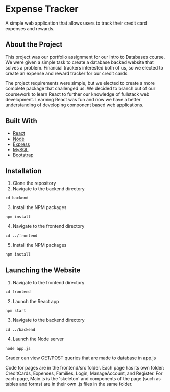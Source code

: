 # Expense Tracker
A simple web application that allows users to track their credit card expenses and rewards. 

## About the Project
This project was our portfolio assignment for our Intro to Databases course. We were given a simple task to create a database backed website that solves a problem. Financial trackers interested both of us, so we elected to create an expense and reward tracker for our credit cards. 

The project requirements were simple, but we elected to create a more complete package that challenged us. We decided to branch out of our coursework to learn React to further our knowledge of fullstack web development. Learning React was fun and now we have a better understanding of developing component based web applications.

## Built With
* [React](https://reactjs.org)
* [Node](https://nodejs.org/en/)
* [Express](https://expressjs.com)
* [MySQL](https://www.mysql.com)
* [Bootstrap](https://getbootstrap.com)

## Installation 
1. Clone the repository
2. Navigate to the backend directory
```
cd backend
```
3. Install the NPM packages
```
npm install
```
4. Navigate to the frontend directory
```
cd ../frontend
```
5. Install the NPM packages
```
npm install
```

## Launching the Website
1. Navigate to the frontend directory
```
cd frontend
```
2. Launch the React app
```
npm start
```
3. Navigate to the backend directory
```
cd ../backend
```
4. Launch the Node server
```
node app.js
```


Grader can view GET/POST queries that are made to database in app.js

Code for pages are in the frontend/src folder.
Each page has its own folder: CreditCards, Expenses, Families, Login, ManageAccount, and Register. 
For each page, Main.js is the 'skeleton' and components of the page (such as tables and forms) are in their own .js files in the same folder.
